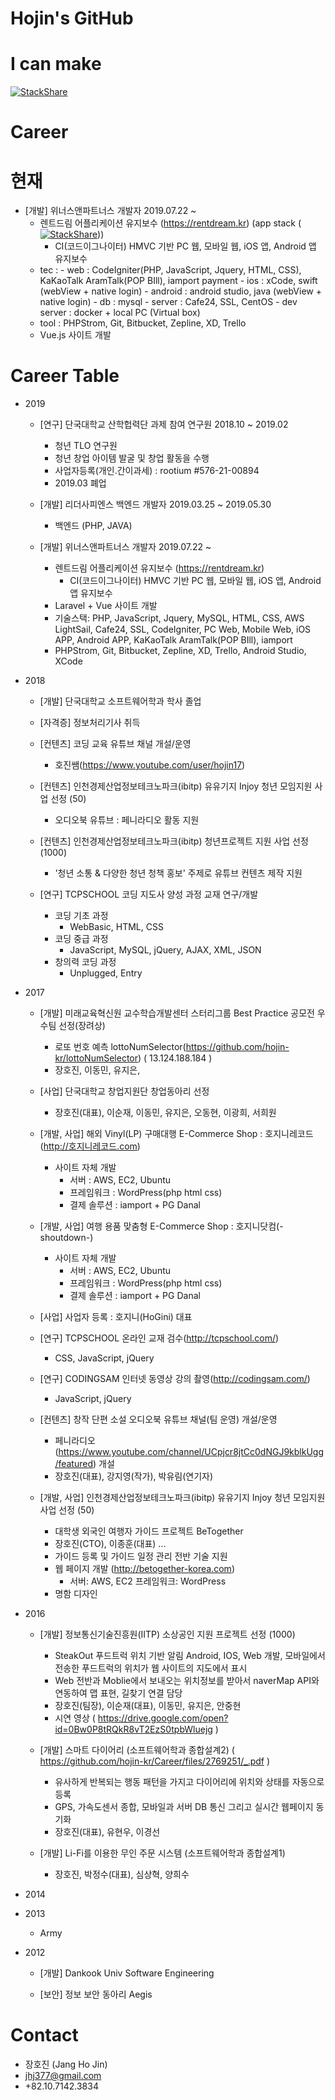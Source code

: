# Hojin's GitHub

# I can make
[![StackShare](http://img.shields.io/badge/tech-stack-0690fa.svg?style=flat)](https://stackshare.io/hojin-kr/i-can-make)

# Career

# 현재

  - [개발] 위너스앤파트너스 개발자 2019.07.22 ~ 
    - 렌트드림 어플리케이션 유지보수 (https://rentdream.kr) (app stack ([![StackShare](http://img.shields.io/badge/tech-stack-0690fa.svg?style=flat)](https://stackshare.io/rentdream/rentdream)))
      - CI(코드이그나이터) HMVC 기반 PC 웹, 모바일 웹, iOS 앱, Android 앱 유지보수
    - tec : 
          - web : CodeIgniter(PHP, JavaScript, Jquery, HTML, CSS), KaKaoTalk AramTalk(POP BIll), iamport payment
          - ios : xCode, swift (webView + native login)
          - android : android studio, java (webView + native login)
          - db : mysql
          - server : Cafe24, SSL, CentOS
          - dev server : docker + local PC (Virtual box)
    - tool : PHPStrom, Git, Bitbucket, Zepline, XD, Trello
    - Vue.js 사이트 개발


# Career Table
- 2019
  - [연구] 단국대학교 산학헙력단 과제 참여 연구원 2018.10 ~ 2019.02
    - 청년 TLO 연구원
    - 청년 창업 아이템 발굴 및 창업 활동을 수행
    - 사업자등록(개인.간이과세) : rootium #576-21-00894
    - 2019.03 폐업
    
  - [개발] 리더사피엔스 백엔드 개발자 2019.03.25 ~ 2019.05.30
    - 백엔드 (PHP, JAVA)
    
  - [개발] 위너스앤파트너스 개발자 2019.07.22 ~ 
    - 렌트드림 어플리케이션 유지보수 (https://rentdream.kr)
      - CI(코드이그나이터) HMVC 기반 PC 웹, 모바일 웹, iOS 앱, Android 앱 유지보수
    - Laravel + Vue 사이트 개발
    - 기술스택: PHP, JavaScript, Jquery, MySQL, HTML, CSS, AWS LightSail, Cafe24, SSL, CodeIgniter, PC Web, Mobile Web, iOS APP, Android APP, KaKaoTalk AramTalk(POP BIll), iamport
    - PHPStrom, Git, Bitbucket, Zepline, XD, Trello, Android Studio, XCode
    
- 2018
  - [개발] 단국대학교 소프트웨어학과 학사 졸업
  
  - [자격증] 정보처리기사 취득
  
  - [컨텐츠] 코딩 교육 유튜브 채널 개설/운영
     - 호진쌤(https://www.youtube.com/user/hojin17)
     
  - [컨텐츠] 인천경제산업정보테크노파크(ibitp) 유유기지 Injoy 청년 모임지원 사업 선정 (50)
    - 오디오북 유튜브 : 페니라디오 활동 지원
    
  - [컨텐츠] 인천경제산업정보테크노파크(ibitp) 청년프로젝트 지원 사업 선정 (1000)
    - '청년 소통 & 다양한 청년 청책 홍보' 주제로 유튜브 컨텐츠 제작 지원
    
  - [연구] TCPSCHOOL 코딩 지도사 양성 과정 교재 연구/개발
    - 코딩 기초 과정
      - WebBasic, HTML, CSS
    - 코딩 중급 과정
      - JavaScript, MySQL, jQuery, AJAX, XML, JSON
    - 창의력 코딩 과정
      - Unplugged, Entry
      
      
- 2017
  - [개발] 미래교육혁신원 교수학습개발센터 스터리그룹 Best Practice 공모전 우수팀 선정(장려상)
    - 로또 번호 예측 lottoNumSelector(https://github.com/hojin-kr/lottoNumSelector) ( 13.124.188.184 )
    - 장호진, 이동민, 유지은, 
    
  - [사업] 단국대학교 창업지원단 창업동아리 선정
    - 장호진(대표), 이순재, 이동민, 유지은, 오동현, 이광희, 서희원
    
  - [개발, 사업] 해외 Vinyl(LP) 구매대행 E-Commerce Shop : 호지니레코드(http://호지니레코드.com)
    - 사이트 자체 개발
      - 서버 : AWS, EC2, Ubuntu 
      - 프레임워크 :  WordPress(php html css) 
      - 결제 솔루션 : iamport + PG Danal
      
  - [개발, 사업] 여행 용품 맞춤형 E-Commerce Shop : 호지니닷컴(-shoutdown-)
    - 사이트 자체 개발
      - 서버 : AWS, EC2, Ubuntu 
      - 프레임워크 :  WordPress(php html css) 
      - 결제 솔루션 : iamport + PG Danal
      
  - [사업] 사업자 등록 : 호지니(HoGini) 대표
  
  - [연구] TCPSCHOOL 온라인 교재 검수(http://tcpschool.com/)
    - CSS, JavaScript, jQuery
    
  - [연구] CODINGSAM 인터넷 동영상 강의 촬영(http://codingsam.com/)
    - JavaScript, jQuery
    
  - [컨텐츠] 창작 단편 소설 오디오북 유튜브 채널(팀 운영) 개설/운영 
     - 페니라디오(https://www.youtube.com/channel/UCpjcr8jtCc0dNGJ9kblkUgg/featured) 개설 
     - 장호진(대표), 강지영(작가), 박유림(연기자)
     
  - [개발, 사업] 인천경제산업정보테크노파크(ibitp) 유유기지 Injoy 청년 모임지원 사업 선정 (50)
    - 대학생 외국인 여행자 가이드 프로젝트 BeTogether
    - 장호진(CTO), 이종훈(대표) ...
    - 가이드 등록 및 가이드 일정 관리 전반 기술 지원
    - 웹 페이지 개발 (http://betogether-korea.com)
      - 서버: AWS, EC2 프레임워크: WordPress
    - 명함 디자인
    
- 2016
  - [개발] 정보통신기술진흥원(IITP) 소상공인 지원 프로젝트 선정 (1000)
    - SteakOut 푸드트럭 위치 기반 알림 Android, IOS, Web 개발, 모바일에서 전송한 푸드트럭의 위치가 웹 사이트의 지도에서 표시 
    - Web 전반과 Moblie에서 보내오는 위치정보를 받아서 naverMap API와 연동하여 맵 표현, 길찾기 연결 담당
    - 장호진(팀장), 이순재(대표), 이동민, 유지은, 안중현
    - 시연 영상 ( https://drive.google.com/open?id=0Bw0P8tRQkR8vT2EzS0tpbWluejg )
    
  - [개발] 스마트 다이어리 (소프트웨어학과 종합설계2) ( https://github.com/hojin-kr/Career/files/2769251/_.pdf )
    - 유사하게 반복되는 행동 패턴을 가지고 다이어리에 위치와 상태를 자동으로 등록
    - GPS, 가속도센서 종합, 모바일과 서버 DB 통신 그리고 실시간 웹페이지 동기화
    - 장호진(대표), 유현우, 이경선 
    
  - [개발] Li-Fi를 이용한 무인 주문 시스템 (소프트웨어학과 종합설계1)
    - 장호진, 박정수(대표), 심상혁, 양희수
    
- 2014

- 2013
  - Army
  
- 2012
  - [개발] Dankook Univ Software Engineering
  
  - [보안] 정보 보안 동아리 Aegis
  

# Contact 
- 장호진 (Jang Ho Jin)
- jhj377@gmail.com
- +82.10.7142.3834
